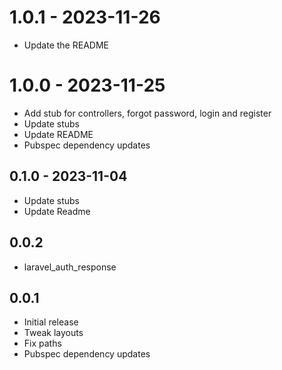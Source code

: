 # 1.0.1 - 2023-11-26

* Update the README

# 1.0.0 - 2023-11-25

* Add stub for controllers, forgot password, login and register
* Update stubs
* Update README
* Pubspec dependency updates

## 0.1.0 - 2023-11-04

* Update stubs
* Update Readme

## 0.0.2

* laravel_auth_response

## 0.0.1

* Initial release
* Tweak layouts
* Fix paths
* Pubspec dependency updates
